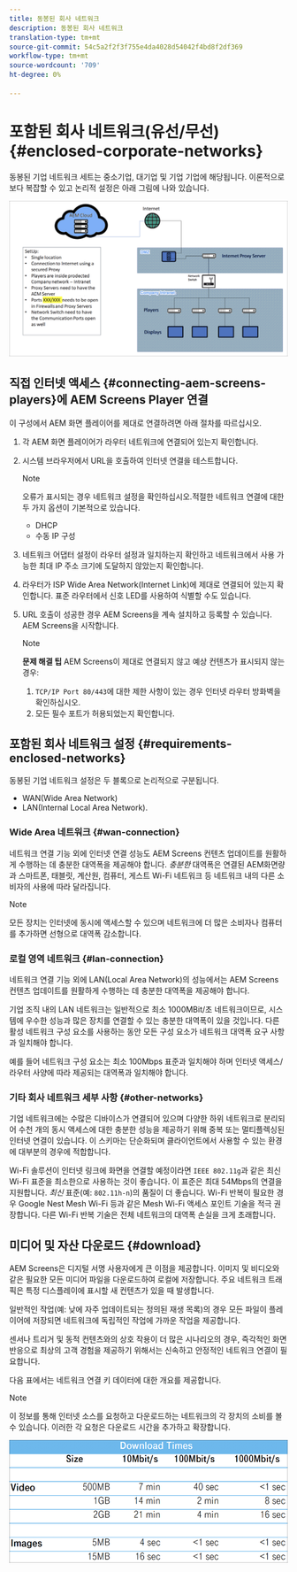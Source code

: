 ```yaml
---
title: 동봉된 회사 네트워크
description: 동봉된 회사 네트워크
translation-type: tm+mt
source-git-commit: 54c5a2f2f3f755e4da4028d54042f4bd8f2df369
workflow-type: tm+mt
source-wordcount: '709'
ht-degree: 0%

---
```



# 포함된 회사 네트워크(유선/무선) {#enclosed-corporate-networks}

동봉된 기업 네트워크 세트는 중소기업, 대기업 및 기업 기업에 해당됩니다. 이론적으로 보다 복잡할 수 있고 논리적 설정은 아래 그림에 나와 있습니다.

![](/help/using/assets/enclosed-network-1.png)


## 직접 인터넷 액세스 {#connecting-aem-screens-players}에 AEM Screens Player 연결

이 구성에서 AEM 화면 플레이어를 제대로 연결하려면 아래 절차를 따르십시오.

1. 각 AEM 화면 플레이어가 라우터 네트워크에 연결되어 있는지 확인합니다.
1. 시스템 브라우저에서 URL을 호출하여 인터넷 연결을 테스트합니다.

   >[!NOTE]
   >오류가 표시되는 경우 네트워크 설정을 확인하십시오.적절한 네트워크 연결에 대한 두 가지 옵션이 기본적으로 있습니다.
   >* DHCP
   >* 수동 IP 구성


1. 네트워크 어댑터 설정이 라우터 설정과 일치하는지 확인하고 네트워크에서 사용 가능한 최대 IP 주소 크기에 도달하지 않았는지 확인합니다.

1. 라우터가 ISP Wide Area Network(Internet Link)에 제대로 연결되어 있는지 확인합니다. 표준 라우터에서 신호 LED를 사용하여 식별할 수도 있습니다.
1. URL 호출이 성공한 경우 AEM Screens을 계속 설치하고 등록할 수 있습니다. AEM Screens을 시작합니다.

   >[!NOTE]
   >**문제 해결 팁**
   >AEM Screens이 제대로 연결되지 않고 예상 컨텐츠가 표시되지 않는 경우:
   >
   >1. `TCP/IP Port 80/443`에 대한 제한 사항이 있는 경우 인터넷 라우터 방화벽을 확인하십시오.
   >1. 모든 필수 포트가 허용되었는지 확인합니다.


## 포함된 회사 네트워크 설정 {#requirements-enclosed-networks}

동봉된 기업 네트워크 설정은 두 블록으로 논리적으로 구분됩니다.

* WAN(Wide Area Network)
* LAN(Internal Local Area Network).

### Wide Area 네트워크 {#wan-connection}

네트워크 연결 기능 외에 인터넷 연결 성능도 AEM Screens 컨텐츠 업데이트를 원활하게 수행하는 데 충분한 대역폭을 제공해야 합니다.
*충분한* 대역폭은 연결된 AEM화면량과 스마트폰, 태블릿, 계산원, 컴퓨터, 게스트 Wi-Fi 네트워크 등 네트워크 내의 다른 소비자의 사용에 따라 달라집니다.

>[!NOTE]
>
>모든 장치는 인터넷에 동시에 액세스할 수 있으며 네트워크에 더 많은 소비자나 컴퓨터를 추가하면 선형으로 대역폭 감소합니다.

### 로컬 영역 네트워크 {#lan-connection}

네트워크 연결 기능 외에 LAN(Local Area Network)의 성능에서는 AEM Screens 컨텐츠 업데이트를 원활하게 수행하는 데 충분한 대역폭을 제공해야 합니다.

기업 조직 내의 LAN 네트워크는 일반적으로 최소 1000MBit/초 네트워크이므로, 시스템에 우수한 성능과 많은 장치를 연결할 수 있는 충분한 대역폭이 있을 것입니다. 다른 활성 네트워크 구성 요소를 사용하는 동안 모든 구성 요소가 네트워크 대역폭 요구 사항과 일치해야 합니다.

예를 들어 네트워크 구성 요소는 최소 100Mbps 표준과 일치해야 하며 인터넷 액세스/라우터 사양에 따라 제공되는 대역폭과 일치해야 합니다.

### 기타 회사 네트워크 세부 사항 {#other-networks}

기업 네트워크에는 수많은 디바이스가 연결되어 있으며 다양한 하위 네트워크로 분리되어 수천 개의 동시 액세스에 대한 충분한 성능을 제공하기 위해 중복 또는 멀티플렉싱된 인터넷 연결이 있습니다.
이 스키마는 단순화되며 클라이언트에서 사용할 수 있는 환경에 대부분의 경우에 적합합니다.

Wi-Fi 솔루션이 인터넷 링크에 화면을 연결할 예정이라면 `IEEE 802.11g`과 같은 최신 Wi-Fi 표준을 최소한으로 사용하는 것이 좋습니다. 이 표준은 최대 54Mbps의 연결을 지원합니다. *최신* 표준(예: `802.11h-n`)의 품질이 더 좋습니다. Wi-Fi 반복이 필요한 경우 Google Nest Mesh Wi-Fi 등과 같은 Mesh Wi-Fi 액세스 포인트 기술을 적극 권장합니다.
다른 Wi-Fi 반복 기술은 전체 네트워크의 대역폭 손실을 크게 초래합니다.

## 미디어 및 자산 다운로드 {#download}

AEM Screens은 디지털 서명 사용자에게 큰 이점을 제공합니다. 이미지 및 비디오와 같은 필요한 모든 미디어 파일을 다운로드하여 로컬에 저장합니다. 주요 네트워크 트래픽은 특정 디스플레이에 표시할 새 컨텐츠가 있을 때 발생합니다.

일반적인 작업(예: 낮에 자주 업데이트되는 정의된 재생 목록)의 경우 모든 파일이 플레이어에 저장되면 네트워크에 독립적인 작업에 가까운 작업을 제공합니다.

센서나 트리거 및 동적 컨텐츠와의 상호 작용이 더 많은 시나리오의 경우, 즉각적인 화면 반응으로 최상의 고객 경험을 제공하기 위해서는 신속하고 안정적인 네트워크 연결이 필요합니다.

다음 표에서는 네트워크 연결 키 데이터에 대한 개요를 제공합니다.

>[!NOTE]
>이 정보를 통해 인터넷 소스를 요청하고 다운로드하는 네트워크의 각 장치의 소비를 볼 수 있습니다. 이러한 각 요청은 다운로드 시간을 추가하고 확장합니다.

![](/help/using/assets/enclosed-network-download.png)
